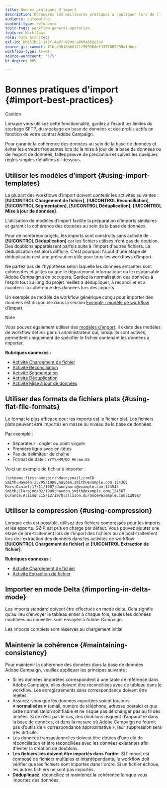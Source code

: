```yaml
---
title: Bonnes pratiques d’import
description: Découvrez les meilleures pratiques à appliquer lors de l’import de données dans la base de données.
audience: automating
content-type: reference
topic-tags: workflow-general-operation
feature: Workflows
role: Data Architect
exl-id: bb651b91-145f-4e87-92dd-a8b04662e380
source-git-commit: 21bcc9818b881212985988ef3377687069a1dbea
workflow-type: tm+mt
source-wordcount: '575'
ht-degree: 99%

---
```


# Bonnes pratiques d&#39;import {#import-best-practices}

>[!CAUTION]
>
>Lorsque vous utilisez cette fonctionnalité, gardez à l’esprit les limites du stockage SFTP, du stockage en base de données et des profils actifs en fonction de votre contrat Adobe Campaign.

Pour garantir la cohérence des données au sein de la base de données et éviter les erreurs fréquentes lors de la mise à jour de la base de données ou de l’export de données, faites preuve de précaution et suivez les quelques règles simples détaillées ci-dessous.

## Utiliser les modèles d’import            {#using-import-templates}

La plupart des workflows d’import doivent contenir les activités suivantes : **[!UICONTROL Chargement de fichier]**, **[!UICONTROL Réconciliation]**, **[!UICONTROL Segmentation]**, **[!UICONTROL Déduplication]**, **[!UICONTROL Mise à jour de données]**.

L’utilisation de modèles d’import facilite la préparation d’imports similaires et garantit la cohérence des données au sein de la base de données.

Pour de nombreux projets, les imports sont construits sans activité de **[!UICONTROL Déduplication]** car les fichiers utilisés n’ont pas de doublon. Des doublons apparaissent parfois suite à l&#39;import d&#39;autres fichiers. La déduplication est alors difficile. C&#39;est pourquoi l&#39;ajout d&#39;une étape de déduplication est une précaution utile pour tous les workflows d&#39;import.

Ne partez pas de l’hypothèse selon laquelle les données entrantes sont cohérentes et justes ou que le département informatique ou le responsable Adobe Campaign s’en occupera. Gardez la normalisation des données à l’esprit tout au long du projet. Veillez à dédupliquer, à réconcilier et à maintenir la cohérence des données lors des imports.

Un exemple de modèle de workflow générique conçu pour importer des données est disponible dans la section [Exemple : modèle de workflow d’import](../../automating/using/creating-import-workflow-templates.md).

>[!NOTE]
>
>Vous pouvez également utiliser des [modèles d’import](../../automating/using/importing-data-with-import-templates.md). Il existe des modèles de workflow définis par un administrateur qui, lorsqu’ils sont activés, permettent uniquement de spécifier le fichier contenant les données à importer.

**Rubriques connexes :**

* [Activité Chargement de fichier](../../automating/using/load-file.md)
* [Activité Réconciliation](../../automating/using/reconciliation.md)
* [Activité Segmentation](../../automating/using/segmentation.md)
* [Activité Déduplication](../../automating/using/deduplication.md)
* [Activité Mise à jour de données](../../automating/using/update-data.md)

## Utiliser des formats de fichiers plats         {#using-flat-file-formats}

Le format le plus efficace pour les imports est le fichier plat. Les fichiers plats peuvent être importés en masse au niveau de la base de données.

Par exemple :

* Séparateur : onglet ou point virgule
* Première ligne avec en-têtes
* Pas de délimiteur de chaîne
* Format de date : `YYYY/MM/DD HH:mm:SS`

Voici un exemple de fichier à importer :

```
lastname;firstname;birthdate;email;crmID
Smith;Hayden;23/05/1989;hayden.smith@example.com;124365
Mars;Daniel;17/11/1987;dannymars@example.com;123545
Smith;Clara;08/02/1989;hayden.smith@example.com;124567
Durance;Allison;15/12/1978;allison.durance@example.com;120987
```

## Utiliser la compression          {#using-compression}

Lorsque cela est possible, utilisez des fichiers compressés pour les imports et les exports. GZIP est pris en charge par défaut. Vous pouvez ajouter une étape de pré-traitement lors de l&#39;import des fichiers ou de post-traitement lors de l&#39;extraction des données dans les activités de workflow **[!UICONTROL Chargement de fichier]** et **[!UICONTROL Extraction de fichier]**.

**Rubriques connexes :**

* [Activité Chargement de fichier](../../automating/using/load-file.md)
* [Activité Extraction de fichier](../../automating/using/extract-file.md)

## Importer en mode Delta {#importing-in-delta-mode}

Les imports standard doivent être effectués en mode delta. Cela signifie qu’au lieu d’envoyer le tableau entier à chaque fois, seules les données modifiées ou nouvelles sont envoyée à Adobe Campaign.

Les imports complets sont réservés au chargement initial.

## Maintenir la cohérence          {#maintaining-consistency}

Pour maintenir la cohérence des données dans la base de données Adobe Campaign, veuillez appliquer les principes suivants :

* Si les données importées correspondent à une table de référence dans Adobe Campaign, elles doivent être réconciliées avec ce tableau dans le workflow. Les enregistrements sans correspondance doivent être rejetés.
* Assurez-vous que les données importées soient toujours **« normalisées »** (email, numéro de téléphone, adresse postale) et que cette normalisation soit fiable et ne risque pas de changer pas au fil des années. Si ce n’est pas le cas, des doublons risquent d’apparaître dans la base de données, et dans la mesure où Adobe Campaign ne fournit pas d’outils de « correspondance approximative », leur suppression sera très difficile.
* Les données transactionnelles doivent être dotées d&#39;une clé de réconciliation et être réconciliées avec les données existantes afin d&#39;éviter la création de doublons.
* **Les fichiers liés doivent être importés dans l&#39;ordre**. Si l&#39;import est composé de fichiers multiples et interdépendants, le workflow doit vérifier que les fichiers sont importés dans l&#39;ordre. Si un fichier échoue, les autres fichiers ne sont pas importés.
* **Dédupliquez**, réconciliez et maintenez la cohérence lorsque vous importez des données.
